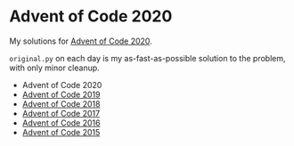 # Advent of Code 2020

My solutions for [Advent of Code 2020](http://adventofcode.com/2020).

`original.py` on each day is my as-fast-as-possible solution to the problem, with only minor cleanup.

- Advent of Code 2020
- [Advent of Code 2019](https://github.com/orez-/Advent-of-Code-2019)
- [Advent of Code 2018](https://github.com/orez-/Advent-of-Code-2018)
- [Advent of Code 2017](https://github.com/orez-/Advent-of-Code-2017)
- [Advent of Code 2016](https://github.com/orez-/Advent-of-Code-2016)
- [Advent of Code 2015](https://github.com/orez-/Advent-of-Code-2015)
